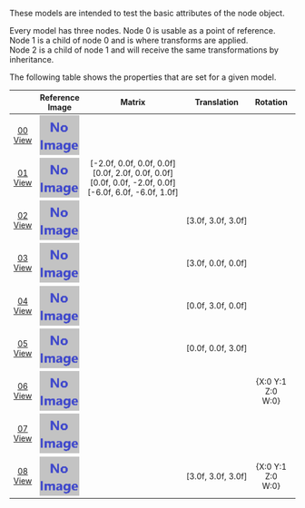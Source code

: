 These models are intended to test the basic attributes of the node object.  

Every model has three nodes. Node 0 is usable as a point of reference. Node 1 is a child of node 0 and is where transforms are applied.  
Node 2 is a child of node 1 and will receive the same transformations by inheritance.  

The following table shows the properties that are set for a given model.  

|   | Reference Image | Matrix | Translation | Rotation | Scale |
| :---: | :---: | :---: | :---: | :---: | :---: |
| [00](Node_Attribute_00.gltf)<br>[View](https://bghgary.github.io/glTF-Asset-Generator/Preview/BabylonJS/?fileName=Node_Attribute_00.gltf) | [<img src="Thumbnails/Node_Attribute_00.png" align="middle">](ReferenceImages/Node_Attribute_00.png) |   |   |   |   |
| [01](Node_Attribute_01.gltf)<br>[View](https://bghgary.github.io/glTF-Asset-Generator/Preview/BabylonJS/?fileName=Node_Attribute_01.gltf) | [<img src="Thumbnails/Node_Attribute_01.png" align="middle">](ReferenceImages/Node_Attribute_01.png) | [-2.0f,&nbsp;0.0f,&nbsp;0.0f,&nbsp;0.0f]<br>[0.0f,&nbsp;2.0f,&nbsp;0.0f,&nbsp;0.0f]<br>[0.0f,&nbsp;0.0f,&nbsp;-2.0f,&nbsp;0.0f]<br>[-6.0f,&nbsp;6.0f,&nbsp;-6.0f,&nbsp;1.0f]<br> |   |   |   |
| [02](Node_Attribute_02.gltf)<br>[View](https://bghgary.github.io/glTF-Asset-Generator/Preview/BabylonJS/?fileName=Node_Attribute_02.gltf) | [<img src="Thumbnails/Node_Attribute_02.png" align="middle">](ReferenceImages/Node_Attribute_02.png) |   | [3.0f,&nbsp;3.0f,&nbsp;3.0f] |   |   |
| [03](Node_Attribute_03.gltf)<br>[View](https://bghgary.github.io/glTF-Asset-Generator/Preview/BabylonJS/?fileName=Node_Attribute_03.gltf) | [<img src="Thumbnails/Node_Attribute_03.png" align="middle">](ReferenceImages/Node_Attribute_03.png) |   | [3.0f,&nbsp;0.0f,&nbsp;0.0f] |   |   |
| [04](Node_Attribute_04.gltf)<br>[View](https://bghgary.github.io/glTF-Asset-Generator/Preview/BabylonJS/?fileName=Node_Attribute_04.gltf) | [<img src="Thumbnails/Node_Attribute_04.png" align="middle">](ReferenceImages/Node_Attribute_04.png) |   | [0.0f,&nbsp;3.0f,&nbsp;0.0f] |   |   |
| [05](Node_Attribute_05.gltf)<br>[View](https://bghgary.github.io/glTF-Asset-Generator/Preview/BabylonJS/?fileName=Node_Attribute_05.gltf) | [<img src="Thumbnails/Node_Attribute_05.png" align="middle">](ReferenceImages/Node_Attribute_05.png) |   | [0.0f,&nbsp;0.0f,&nbsp;3.0f] |   |   |
| [06](Node_Attribute_06.gltf)<br>[View](https://bghgary.github.io/glTF-Asset-Generator/Preview/BabylonJS/?fileName=Node_Attribute_06.gltf) | [<img src="Thumbnails/Node_Attribute_06.png" align="middle">](ReferenceImages/Node_Attribute_06.png) |   |   | {X:0 Y:1 Z:0 W:0} |   |
| [07](Node_Attribute_07.gltf)<br>[View](https://bghgary.github.io/glTF-Asset-Generator/Preview/BabylonJS/?fileName=Node_Attribute_07.gltf) | [<img src="Thumbnails/Node_Attribute_07.png" align="middle">](ReferenceImages/Node_Attribute_07.png) |   |   |   | [2.0f,&nbsp;2.0f,&nbsp;2.0f] |
| [08](Node_Attribute_08.gltf)<br>[View](https://bghgary.github.io/glTF-Asset-Generator/Preview/BabylonJS/?fileName=Node_Attribute_08.gltf) | [<img src="Thumbnails/Node_Attribute_08.png" align="middle">](ReferenceImages/Node_Attribute_08.png) |   | [3.0f,&nbsp;3.0f,&nbsp;3.0f] | {X:0 Y:1 Z:0 W:0} | [2.0f,&nbsp;2.0f,&nbsp;2.0f] |
 
